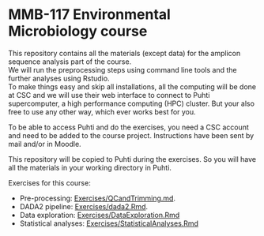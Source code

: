 # MMB-117 Environmental Microbiology course

This repository contains all the materials (except data) for the amplicon sequence analysis part of the course.  
We will run the preprocessing steps using command line tools and the further analyses using Rstudio.  
To make things easy and skip all installations, all the computing will be done at CSC and we will use their web interface to connect to Puhti supercomputer, a high performance computing (HPC) cluster. But your also free to use any other way, which ever works best for you.  

To be able to access Puhti and do the exercises, you need a CSC account and need to be added to the course project. Instructions have been sent by mail and/or in Moodle.  

This repository will be copied to Puhti during the exercises. So you will have all the materials in your working directory in Puhti.

Exercises for this course:

- Pre-processing: [Exercises/QCandTrimming.md](Exercises/QCandTrimming.md).  
- DADA2 pipeline: [Exercises/dada2.Rmd](Exercises/dada2.md).  
- Data exploration: [Exercises/DataExploration.Rmd](Exercises/DataExploration.Rmd)
- Statistical analyses: [Exercises/StatisticalAnalyses.Rmd](Exercises/StatisticalAnalyses.Rmd)

